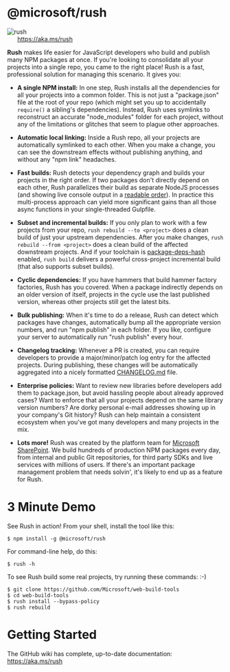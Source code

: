 # @microsoft/rush


![rush](https://github.com/Microsoft/web-build-tools/blob/master/common/wiki-images/rush-logo.png)
<br />
&nbsp;&nbsp;&nbsp;&nbsp;&nbsp; https://aka.ms/rush

<!-- -------------------------------------------------------------------------- -->
<!-- Text below this line should stay in sync with Rush.md from the GitHub wiki -->
<!-- -------------------------------------------------------------------------- -->

**Rush** makes life easier for JavaScript developers who build and publish many NPM packages at once.  If you're looking to consolidate all your projects into a single repo, you came to the right place!  Rush is a fast, professional solution for managing this scenario.  It gives you:

- **A single NPM install:** In one step, Rush installs all the dependencies for all your projects into a common folder.  This is not just a "package.json" file at the root of your repo (which might set you up to accidentally `require()` a sibling's dependencies).  Instead, Rush uses symlinks to reconstruct an accurate "node_modules" folder for each project, without any of the limitations or glitches that seem to plague other approaches.

- **Automatic local linking:** Inside a Rush repo, all your projects are automatically symlinked to each other. When you make a change, you can see the downstream effects without publishing anything, and without any "npm link" headaches.

- **Fast builds:** Rush detects your dependency graph and builds your projects in the right order.  If two packages don't directly depend on each other, Rush parallelizes their build as separate NodeJS processes (and showing live console output in a [readable order](https://www.npmjs.com/package/@microsoft/stream-collator)).  In practice this multi-process approach can yield more significant gains than all those async functions in your single-threaded Gulpfile.

- **Subset and incremental builds:** If you only plan to work with a few projects from your repo, `rush rebuild --to <project>` does a clean build of just your upstream dependencies.  After you make changes, `rush rebuild --from <project>` does a clean build of the affected downstream projects.  And if your toolchain is [package-deps-hash](https://www.npmjs.com/package/@microsoft/package-deps-hash) enabled, `rush build` delivers a powerful cross-project incremental build (that also supports subset builds).

- **Cyclic dependencies:** If you have hammers that build hammer factory factories, Rush has you covered.  When a package indirectly depends on an older version of itself, projects in the cycle use the last published version, whereas other projects still get the latest bits. 

- **Bulk publishing:** When it's time to do a release, Rush can detect which packages have changes, automatically bump all the appropriate version numbers, and run "npm publish" in each folder.  If you like, configure your server to automatically run "rush publish" every hour.

- **Changelog tracking:** Whenever a PR is created, you can require developers to provide a major/minor/patch log entry for the affected projects.  During publishing, these changes will be automatically aggregated into a nicely formatted [CHANGELOG.md](https://github.com/Microsoft/web-build-tools/blob/master/core-build/web-library-build/CHANGELOG.md) file.

- **Enterprise policies:** Want to review new libraries before developers add them to package.json, but avoid hassling people about already approved cases?  Want to enforce that all your projects depend on the same library version numbers?  Are dorky personal e-mail addresses showing up in your company's Git history?  Rush can help maintain a consistent ecosystem when you've got many developers and many projects in the mix.

- **Lots more!** Rush was created by the platform team for [Microsoft SharePoint](http://aka.ms/spfx).  We build hundreds of production NPM packages every day, from internal and public Git repositories, for third party SDKs and live services with millions of users.  If there's an important package management problem that needs solvin', it's likely to end up as a feature for Rush.

# 3 Minute Demo

See Rush in action!  From your shell, install the tool like this:
```
$ npm install -g @microsoft/rush
```

For command-line help, do this:
```
$ rush -h
```

To see Rush build some real projects, try running these commands:  :-)
```
$ git clone https://github.com/Microsoft/web-build-tools
$ cd web-build-tools
$ rush install --bypass-policy
$ rush rebuild
```

<!-- -------------------------------------------------------------------------- -->
<!-- Text above this line should stay in sync with Rush.md from the GitHub wiki -->
<!-- -------------------------------------------------------------------------- -->

# Getting Started

The GitHub wiki has complete, up-to-date documentation: https://aka.ms/rush

